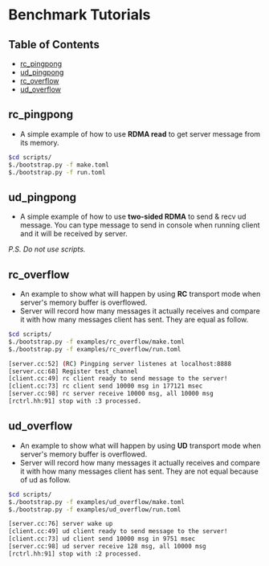 # Benchmark Tutorials

## Table of Contents

* [rc_pingpong](#rcpp)
* [ud_pingpong](#udpp)
* [rc_overflow](#rcof)
* [ud_overflow](#udof)

<a  name="rcpp"></a>

## rc_pingpong
* A simple example of how to use **RDMA read** to get server message from its memory.

```bash
$cd scripts/
$./bootstrap.py -f make.toml
$./bootstrap.py -f run.toml
```

<a  name="udpp"></a>

## ud_pingpong
* A simple example of how to use **two-sided RDMA** to send & recv ud message.
You can type message to send in console when running client and it will be received by server.

*P.S. Do not use scripts.*


<a  name="rcof"></a>

## rc_overflow
* An example to show what will happen by using **RC** transport mode when server's memory buffer is overflowed.
* Server will record how many messages it actually receives and compare it with how many messages client has sent. They are equal as follow.

```bash
$cd scripts/
$./bootstrap.py -f examples/rc_overflow/make.toml
$./bootstrap.py -f examples/rc_overflow/run.toml

[server.cc:52] (RC) Pingping server listenes at localhost:8888
[server.cc:68] Register test_channel
[client.cc:49] rc client ready to send message to the server!
[client.cc:73] rc client send 10000 msg in 177121 msec
[server.cc:98] rc server receive 10000 msg, all 10000 msg
[rctrl.hh:91] stop with :3 processed.
```

<a  name="udof"></a>

## ud_overflow
* An example to show what will happen by using **UD** transport mode when server's memory buffer is overflowed.
* Server will record how many messages it actually receives and compare it with how many messages client has sent. They are not equal because of ud as follow.

```bash
$cd scripts/
$./bootstrap.py -f examples/ud_overflow/make.toml
$./bootstrap.py -f examples/ud_overflow/run.toml

[server.cc:76] server wake up
[client.cc:49] ud client ready to send message to the server!
[client.cc:73] ud client send 10000 msg in 9751 msec
[server.cc:98] ud server receive 128 msg, all 10000 msg
[rctrl.hh:91] stop with :2 processed.
```